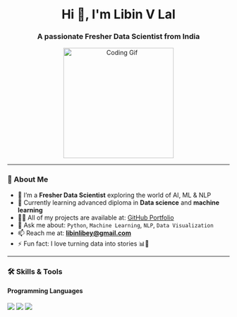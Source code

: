 <!-- GitHub README Profile -->

<h1 align="center">Hi 👋, I'm Libin V Lal</h1>
<h3 align="center">A passionate Fresher Data Scientist from India</h3>

<p align="center">
  <img src="https://media.giphy.com/media/qgQUggAC3Pfv687qPC/giphy.gif" width="250" alt="Coding Gif"/>
</p>

---

### 🚀 About Me

- 🔭 I’m a **Fresher Data Scientist** exploring the world of AI, ML & NLP  
- 🌱 Currently learning advanced diploma in **Data science** and **machine learning**
- 👨‍💻 All of my projects are available at: [GitHub Portfolio](https://github.com/your-github-username)
- 💬 Ask me about: `Python`, `Machine Learning`, `NLP`, `Data Visualization`
- 📫 Reach me at: **libinlibey@gmail.com**
- ⚡ Fun fact: I love turning data into stories 📊📖

---

### 🛠️ Skills & Tools

#### Programming Languages  
<p>
  <img src="https://img.shields.io/badge/-Python-3776AB?logo=python&logoColor=white&style=for-the-badge" />
  <img src="https://img.shields.io/badge/-C-00599C?logo=c&logoColor=white&style=for-the-badge" />
  <img src="https://img.shields.io/badge/-HTML5-E34F26?logo=html5&logoColor=white&style=for-the-badge" />
  <img
